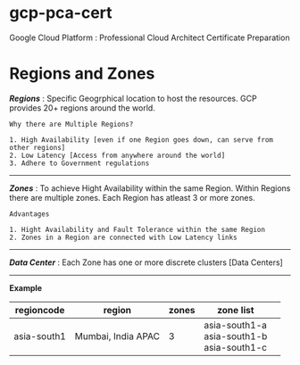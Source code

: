 # gcp-pca-cert
Google Cloud Platform : Professional Cloud Architect Certificate Preparation

# Regions and Zones

**_Regions_** : Specific Geogrphical location to host the resources. GCP provides 20+ regions around the world.


```
Why there are Multiple Regions?

1. High Availability [even if one Region goes down, can serve from other regions]
2. Low Latency [Access from anywhere around the world]
3. Adhere to Government regulations
```
---

**_Zones_** : To achieve Hight Availability within the same Region. Within Regions there are multiple zones. Each Region has atleast 3 or more zones.

```
Advantages

1. Hight Availability and Fault Tolerance within the same Region
2. Zones in a Region are connected with Low Latency links
```
---

**_Data Center_** : Each Zone has one or more discrete clusters [Data Centers]

---

**Example**

| regioncode  | region             | zones | zone list                                 |   |
|-------------|--------------------|-------|-------------------------------------------|---|
| asia-south1 | Mumbai, India APAC | 3     | asia-south1-a <br> asia-south1-b </br> asia-south1-c 
